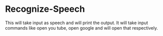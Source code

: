 # Recognize-Speech
This will take input as speech and will print the output.
It will take input commands like open you tube, open google and will open that respectively.

